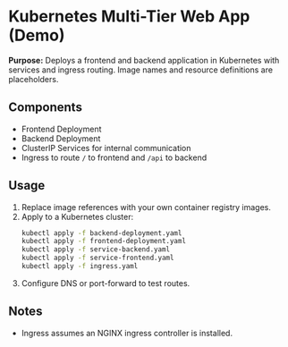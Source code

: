 # Kubernetes Multi-Tier Web App (Demo)

**Purpose:** Deploys a frontend and backend application in Kubernetes with services and ingress routing. Image names and resource definitions are placeholders.

## Components
- Frontend Deployment
- Backend Deployment
- ClusterIP Services for internal communication
- Ingress to route `/` to frontend and `/api` to backend

## Usage
1. Replace image references with your own container registry images.
2. Apply to a Kubernetes cluster:
   ```sh
   kubectl apply -f backend-deployment.yaml
   kubectl apply -f frontend-deployment.yaml
   kubectl apply -f service-backend.yaml
   kubectl apply -f service-frontend.yaml
   kubectl apply -f ingress.yaml
   ```
3. Configure DNS or port-forward to test routes.

## Notes
- Ingress assumes an NGINX ingress controller is installed.
